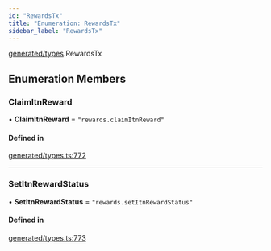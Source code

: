 ```yaml
---
id: "RewardsTx"
title: "Enumeration: RewardsTx"
sidebar_label: "RewardsTx"
---
```


[generated/types](../../../../modules/Generated/Types/Types.md).RewardsTx

## Enumeration Members

### ClaimItnReward

• **ClaimItnReward** = ``"rewards.claimItnReward"``

#### Defined in

[generated/types.ts:772](https://github.com/PolymeshAssociation/polymesh-sdk/blob/f8a937f04/src/generated/types.ts#L772)

___

### SetItnRewardStatus

• **SetItnRewardStatus** = ``"rewards.setItnRewardStatus"``

#### Defined in

[generated/types.ts:773](https://github.com/PolymeshAssociation/polymesh-sdk/blob/f8a937f04/src/generated/types.ts#L773)
